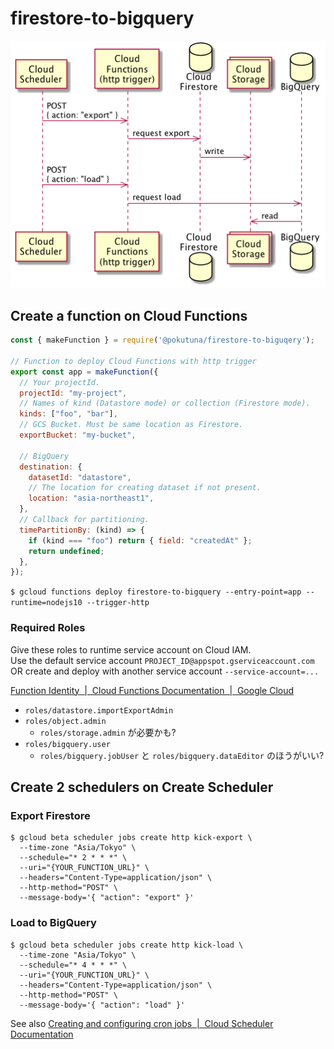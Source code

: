 firestore-to-bigquery
===

![sequence](misc/sequence.png)

## Create a function on Cloud Functions

```js
const { makeFunction } = require('@pokutuna/firestore-to-biguqery');

// Function to deploy Cloud Functions with http trigger
export const app = makeFunction({
  // Your projectId.
  projectId: "my-project",
  // Names of kind (Datastore mode) or collection (Firestore mode).
  kinds: ["foo", "bar"],
  // GCS Bucket. Must be same location as Firestore.
  exportBucket: "my-bucket",

  // BigQuery
  destination: {
    datasetId: "datastore",
    // The location for creating dataset if not present.
    location: "asia-northeast1",
  },
  // Callback for partitioning.
  timePartitionBy: (kind) => {
    if (kind === "foo") return { field: "createdAt" };
    return undefined;
  },
});
```

`$ gcloud functions deploy firestore-to-bigquery --entry-point=app --runtime=nodejs10 --trigger-http`

### Required Roles

Give these roles to runtime service account on Cloud IAM.  
Use the default service account `PROJECT_ID@appspot.gserviceaccount.com` OR create and deploy with another service account `--service-account=...`

[Function Identity  |  Cloud Functions Documentation  |  Google Cloud](https://cloud.google.com/functions/docs/securing/function-identity)

- `roles/datastore.importExportAdmin`
- `roles/object.admin`
  - `roles/storage.admin` が必要かも?
- `roles/bigquery.user`
  - `roles/bigquery.jobUser` と `roles/bigquery.dataEditor` のほうがいい?


## Create 2 schedulers on Create Scheduler

### Export Firestore
```
$ gcloud beta scheduler jobs create http kick-export \
  --time-zone "Asia/Tokyo" \
  --schedule="* 2 * * *" \
  --uri="{YOUR_FUNCTION_URL}" \
  --headers="Content-Type=application/json" \
  --http-method="POST" \
  --message-body='{ "action": "export" }'
```

### Load to BigQuery
```
$ gcloud beta scheduler jobs create http kick-load \
  --time-zone "Asia/Tokyo" \
  --schedule="* 4 * * *" \
  --uri="{YOUR_FUNCTION_URL}" \
  --headers="Content-Type=application/json" \
  --http-method="POST" \
  --message-body='{ "action": "load" }'
```

See also [Creating and configuring cron jobs  |  Cloud Scheduler Documentation](https://cloud.google.com/scheduler/docs/creating)
